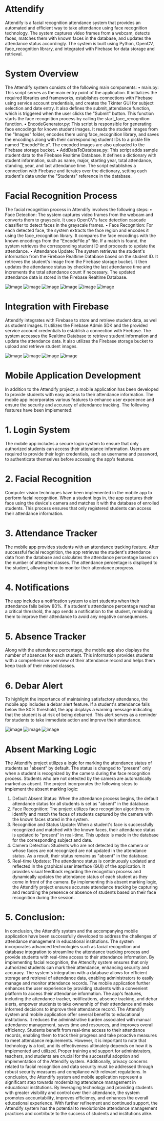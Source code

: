 # Attendify
Attendify is a facial recognition attendance system that provides an automated and efficient way to take attendance using face recognition technology. The system captures video frames from a webcam, detects faces, matches them with known faces in the database, and updates the attendance status accordingly. The system is built using Python, OpenCV, face_recognition library, and integrated with Firebase for data storage and retrieval.

# System Overview
The Attendify system consists of the following main components:
•	main.py: This script serves as the main entry point of the application. It initializes the required libraries and frameworks, establishes connections with Firebase using service account credentials, and creates the Tkinter GUI for subject selection and date entry. It also defines the submit_attendance function, which is triggered when the user clicks the "Submit" button. This function starts the face recognition process by calling the start_face_recognition function.
•	EncodeGenerator.py: This script is responsible for generating face encodings for known student images. It reads the student images from the "Images" folder, encodes them using face_recognition library, and saves the encodings along with their corresponding student IDs to a pickle file named "EncodeFile.p". The encoded images are also uploaded to the Firebase storage bucket.
•	AddDataToDatabase.py: This script adds sample student data to the Firebase Realtime Database. It defines a dictionary with student information, such as name, major, starting year, total attendance, standing, year, and last attendance time. The script establishes a connection with Firebase and iterates over the dictionary, setting each student's data under the "Students" reference in the database.

# Facial Recognition Process
The facial recognition process in Attendify involves the following steps:
•	Face Detection: The system captures video frames from the webcam and converts them to grayscale. It uses OpenCV's face detection cascade classifier to detect faces in the grayscale frames.
•	Face Recognition: For each detected face, the system extracts the face region and encodes it using the face_recognition library. It compares the face encodings with the known encodings from the "EncodeFile.p" file. If a match is found, the system retrieves the corresponding student ID and proceeds to update the attendance.
•	Attendance Update: The system retrieves the student's information from the Firebase Realtime Database based on the student ID. It retrieves the student's image from the Firebase storage bucket. It then updates the attendance status by checking the last attendance time and increments the total attendance count if necessary. The updated attendance data is stored in the Firebase Realtime Database.

![image](https://github.com/Qalb-E-Ali/Attendify/blob/main/Picture1.png)
![image](https://github.com/Qalb-E-Ali/Attendify/blob/main/Picture2.png)
![image](https://github.com/Qalb-E-Ali/Attendify/blob/main/Picture3.png)
![image](https://github.com/Qalb-E-Ali/Attendify/blob/main/Picture4.png)
![image](https://github.com/Qalb-E-Ali/Attendify/blob/main/Picture5.png)
![image](https://github.com/Qalb-E-Ali/Attendify/blob/main/Picture6.png)

# Integration with Firebase
Attendify integrates with Firebase to store and retrieve student data, as well as student images. It utilizes the Firebase Admin SDK and the provided service account credentials to establish a connection with Firebase. The system accesses the Realtime Database to retrieve student information and update the attendance data. It also utilizes the Firebase storage bucket to upload and retrieve student images.

![image](https://github.com/Qalb-E-Ali/Attendify/blob/main/Picture7.png)
![image](https://github.com/Qalb-E-Ali/Attendify/blob/main/Picture8.png)
![image](https://github.com/Qalb-E-Ali/Attendify/blob/main/Picture9.jpg)
![image](https://github.com/Qalb-E-Ali/Attendify/blob/main/Picture10.png)

# Mobile Application Development
In addition to the Attendify project, a mobile application has been developed to provide students with easy access to their attendance information. The mobile app incorporates various features to enhance user experience and ensure the security and accuracy of attendance tracking. The following features have been implemented:
# 1. Login System
The mobile app includes a secure login system to ensure that only authorized students can access their attendance information. Users are required to provide their login credentials, such as username and password, to authenticate themselves before accessing the app's features.
# 2. Facial Recognition
Computer vision techniques have been implemented in the mobile app to perform facial recognition. When a student logs in, the app captures their face using the device's camera and matches it with the database of enrolled students. This process ensures that only registered students can access their attendance information.
# 3. Attendance Tracker
The mobile app provides students with an attendance tracking feature. After successful facial recognition, the app retrieves the student's attendance data from the database and calculates the attendance percentage based on the number of attended classes. The attendance percentage is displayed to the student, allowing them to monitor their attendance progress.
# 4. Notifications
The app includes a notification system to alert students when their attendance falls below 80%. If a student's attendance percentage reaches a critical threshold, the app sends a notification to the student, reminding them to improve their attendance to avoid any negative consequences.
# 5. Absence Tracker
Along with the attendance percentage, the mobile app also displays the number of absences for each student. This information provides students with a comprehensive overview of their attendance record and helps them keep track of their missed classes.
# 6. Debar Alert
To highlight the importance of maintaining satisfactory attendance, the mobile app includes a debar alert feature. If a student's attendance falls below the 80% threshold, the app displays a warning message indicating that the student is at risk of being debarred. This alert serves as a reminder for students to take immediate action and improve their attendance.

![image](https://github.com/Qalb-E-Ali/Attendify/blob/main/Picture11.jpg)
![image](https://github.com/Qalb-E-Ali/Attendify/blob/main/Picture13.jpg)
![image](https://github.com/Qalb-E-Ali/Attendify/blob/main/Picture14.jpg)

# Absent Marking Logic
The Attendify project utilizes a logic for marking the attendance status of students as "absent" by default. The status is changed to "present" only when a student is recognized by the camera during the face recognition process. Students who are not detected by the camera are automatically marked as absent.
The project incorporates the following steps to implement the absent marking logic:
1.	Default Absent Status: When the attendance process begins, the default attendance status for all students is set as "absent" in the database.
2.	Face Recognition: The project utilizes face recognition algorithms to identify and match the faces of students captured by the camera with the known faces stored in the system.
3.	Recognition and Status Update: When a student's face is successfully recognized and matched with the known faces, their attendance status is updated to "present" in real-time. This update is made in the database for the corresponding subject and date.
4.	Camera Detection: Students who are not detected by the camera or whose faces are not recognized are not updated in the attendance status. As a result, their status remains as "absent" in the database.
5.	Real-time Updates: The attendance status is continuously updated and reflected in the graphical user interface (GUI) of the application. It provides visual feedback regarding the recognition process and dynamically updates the attendance status of each student as they come in front of the camera.
By implementing this absent marking logic, the Attendify project ensures accurate attendance tracking by capturing and recording the presence or absence of students based on their face recognition during the session.
# 5. Conclusion: 
In conclusion, the Attendify system and the accompanying mobile application have been successfully developed to address the challenges of attendance management in educational institutions. The system incorporates advanced technologies such as facial recognition and database integration to streamline the attendance tracking process and provide students with real-time access to their attendance information.
By implementing facial recognition, the Attendify system ensures that only authorized students can mark their attendance, enhancing security and accuracy. The system's integration with a database allows for efficient storage and retrieval of attendance data, enabling administrators to easily manage and monitor attendance records.
The mobile application further enhances the user experience by providing students with a convenient platform to access their attendance information. The app's features, including the attendance tracker, notifications, absence tracking, and debar alerts, empower students to take ownership of their attendance and make informed decisions to improve their attendance record.
The Attendify system and mobile application offer several benefits to educational institutions. It reduces the administrative burden associated with manual attendance management, saves time and resources, and improves overall efficiency. Students benefit from real-time access to their attendance records, enabling them to track their progress and take proactive measures to meet attendance requirements.
However, it is important to note that technology is a tool, and its effectiveness ultimately depends on how it is implemented and utilized. Proper training and support for administrators, teachers, and students are crucial for the successful adoption and implementation of the Attendify system. Additionally, privacy concerns related to facial recognition and data security must be addressed through robust security measures and compliance with relevant regulations.
In conclusion, the Attendify system and mobile application represent a significant step towards modernizing attendance management in educational institutions. By leveraging technology and providing students with greater visibility and control over their attendance, the system promotes accountability, improves efficiency, and enhances the overall educational experience. With further refinement and continued support, the Attendify system has the potential to revolutionize attendance management practices and contribute to the success of students and institutions alike.
